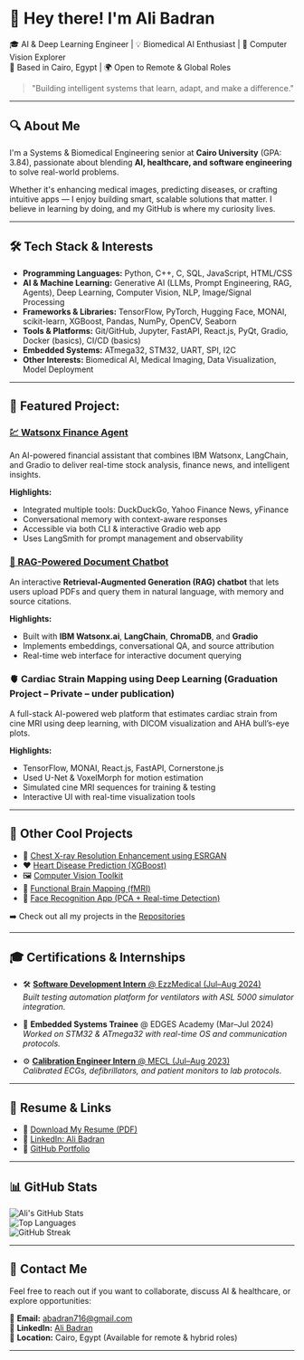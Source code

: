 # 👋 Hey there! I'm Ali Badran

🎓 AI & Deep Learning Engineer | 💡 Biomedical AI Enthusiast | 🧠 Computer Vision Explorer  
📍 Based in Cairo, Egypt | 🌍 Open to Remote & Global Roles  
> "Building intelligent systems that learn, adapt, and make a difference."

---

## 🔍 About Me

I'm a Systems & Biomedical Engineering senior at **Cairo University** (GPA: 3.84), passionate about blending **AI, healthcare, and software engineering** to solve real-world problems.

Whether it's enhancing medical images, predicting diseases, or crafting intuitive apps — I enjoy building smart, scalable solutions that matter. I believe in learning by doing, and my GitHub is where my curiosity lives.

---

## 🛠️ Tech Stack & Interests  

- **Programming Languages:** Python, C++, C, SQL, JavaScript, HTML/CSS  
- **AI & Machine Learning:** Generative AI (LLMs, Prompt Engineering, RAG, Agents), Deep Learning, Computer Vision, NLP, Image/Signal Processing  
- **Frameworks & Libraries:** TensorFlow, PyTorch, Hugging Face, MONAI, scikit-learn, XGBoost, Pandas, NumPy, OpenCV, Seaborn  
- **Tools & Platforms:** Git/GitHub, Jupyter, FastAPI, React.js, PyQt, Gradio, Docker (basics), CI/CD (basics)  
- **Embedded Systems:** ATmega32, STM32, UART, SPI, I2C  
- **Other Interests:** Biomedical AI, Medical Imaging, Data Visualization, Model Deployment  

---

## 🚀 Featured Project:
### [💹 Watsonx Finance Agent](https://github.com/AliBadran716/watsonx-finance-agent)
An AI-powered financial assistant that combines IBM Watsonx, LangChain, and Gradio to deliver real-time stock analysis, finance news, and intelligent insights.

**Highlights:**
- Integrated multiple tools: DuckDuckGo, Yahoo Finance News, yFinance
- Conversational memory with context-aware responses
- Accessible via both CLI & interactive Gradio web app
- Uses LangSmith for prompt management and observability

### [🤖 RAG-Powered Document Chatbot](https://github.com/AliBadran716/watsonx-rag-chatbot)
An interactive **Retrieval-Augmented Generation (RAG) chatbot** that lets users upload PDFs and query them in natural language, with memory and source citations.  

**Highlights:**
- Built with **IBM Watsonx.ai**, **LangChain**, **ChromaDB**, and **Gradio**
- Implements embeddings, conversational QA, and source attribution
- Real-time web interface for interactive document querying

### 🫀 Cardiac Strain Mapping using Deep Learning (Graduation Project – Private – under publication)
A full-stack AI-powered web platform that estimates cardiac strain from cine MRI using deep learning, with DICOM visualization and AHA bull’s-eye plots.  

**Highlights:**
- TensorFlow, MONAI, React.js, FastAPI, Cornerstone.js
- Used U-Net & VoxelMorph for motion estimation
- Simulated cine MRI sequences for training & testing
- Interactive UI with real-time visualization tools
  
---

## 📂 Other Cool Projects

- 🧠 [Chest X-ray Resolution Enhancement using ESRGAN](https://github.com/AliBadran716/Super-Resolution-of-Medical-X-ray-Images-Using-ESRGANs)  
- ❤️ [Heart Disease Prediction (XGBoost)](https://github.com/AliBadran716/Heart_Disease_Prediction)  
- 🖼️ [Computer Vision Toolkit](https://github.com/AliBadran716/Image-Processing-Kit)  
- 🧬 [Functional Brain Mapping (fMRI)](https://github.com/AliBadran716/Investigating-Cognitive-Control-using-fMRI)  
- 👤 [Face Recognition App (PCA + Real-time Detection)](https://github.com/AliBadran716/Face-Recognition)

➡️ Check out all my projects in the [Repositories](https://github.com/AliBadran716?tab=repositories)

---

## 🎓 Certifications & Internships

- 🛠️ [**Software Development Intern** @ EzzMedical (Jul–Aug 2024)](https://drive.google.com/file/d/1NhY-Mp8ZeF3T1wr6BPBntabLjJI83wcp/view?usp=sharing)  
  _Built testing automation platform for ventilators with ASL 5000 simulator integration._

- 🔌 **Embedded Systems Trainee** @ EDGES Academy (Mar–Jul 2024)  
  _Worked on STM32 & ATmega32 with real-time OS and communication protocols._

- ⚙️ [**Calibration Engineer Intern** @ MECL (Jul–Aug 2023)](https://drive.google.com/file/d/1yCFhScMsN5hs3VjhiwTCl3Py_ckqlG5y/view?usp=sharing)  
  _Calibrated ECGs, defibrillators, and patient monitors to lab protocols._

---

## 📄 Resume & Links

- 📄 [Download My Resume (PDF)](https://drive.google.com/drive/folders/1JoqglDwayszIwIhLKgX3kS0OdqpiwjrU?usp=drive_link)  
- 🔗 [LinkedIn: Ali Badran](https://www.linkedin.com/in/ali-badran-716ali)  
- 💼 [GitHub Portfolio](https://github.com/AliBadran716)

---

## 📊 GitHub Stats

![Ali's GitHub Stats](https://github-readme-stats.vercel.app/api?username=AliBadran716&show_icons=true&theme=radical)  
![Top Languages](https://github-readme-stats.vercel.app/api/top-langs/?username=AliBadran716&layout=compact&theme=radical)  
![GitHub Streak](https://streak-stats.demolab.com?user=AliBadran716&theme=radical&hide_border=false)

---

## 💬 Contact Me

Feel free to reach out if you want to collaborate, discuss AI & healthcare, or explore opportunities:

📧 **Email:** abadran716@gmail.com  
🔗 **LinkedIn:** [Ali Badran](https://www.linkedin.com/in/ali-badran-716ali)  
📍 **Location:** Cairo, Egypt (Available for remote & hybrid roles)

---

